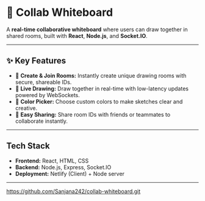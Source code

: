 # 🎨 Collab Whiteboard

A **real-time collaborative whiteboard** where users can draw together in shared rooms, built with **React**, **Node.js**, and **Socket.IO**.

---

## ✨ Key Features

- 📌 **Create & Join Rooms:** Instantly create unique drawing rooms with secure, shareable IDs.
- 🎨 **Live Drawing:** Draw together in real-time with low-latency updates powered by WebSockets.
- 🌈 **Color Picker:** Choose custom colors to make sketches clear and creative.
- 🔗 **Easy Sharing:** Share room IDs with friends or teammates to collaborate instantly.

---

##  Tech Stack

- **Frontend:** React, HTML, CSS
- **Backend:** Node.js, Express, Socket.IO
- **Deployment:** Netlify (Client) + Node server

---

 

https://github.com/Sanjana242/collab-whiteboard.git

